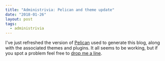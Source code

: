 ```yaml
---
title: "Administrivia: Pelican and theme update"
date: "2018-01-26"
layout: post
tags:
  - administrivia
---
```


I've just refreshed the version of [Pelican][] used to generate this
blog, along with the associated themes and plugins. It all seems to be
working, but if you spot a problem feel free to [drop me a line][].

[pelican]: https://github.com/getpelican/pelican
[drop me a line]: https://github.com/larsks/blog.oddbit.com/issues

